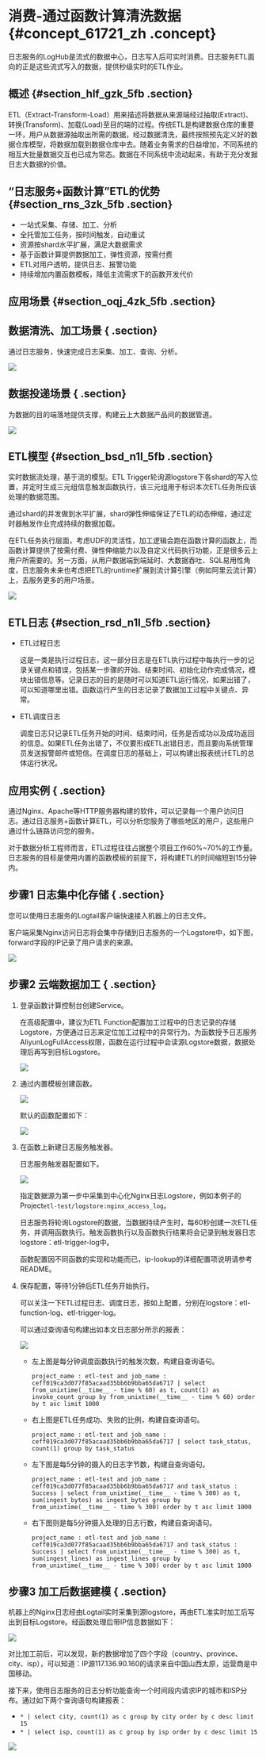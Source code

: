 # 消费-通过函数计算清洗数据 {#concept_61721_zh .concept}

日志服务的LogHub是流式的数据中心，日志写入后可实时消费。日志服务ETL面向的正是这些流式写入的数据，提供秒级实时的ETL作业。

## 概述 {#section_hlf_gzk_5fb .section}

ETL（Extract-Transform-Load）用来描述将数据从来源端经过抽取\(Extract\)、转换\(Transform\)、加载\(Load\)至目的端的过程。传统ETL是构建数据仓库的重要一环，用户从数据源抽取出所需的数据，经过数据清洗，最终按照预先定义好的数据仓库模型，将数据加载到数据仓库中去。随着业务需求的日益增加，不同系统的相互大批量数据交互也已成为常态。数据在不同系统中流动起来，有助于充分发掘日志大数据的价值。

## “日志服务+函数计算”ETL的优势 {#section_rns_3zk_5fb .section}

-   一站式采集、存储、加工、分析
-   全托管加工任务，按时间触发，自动重试
-   资源按shard水平扩展，满足大数据需求
-   基于函数计算提供数据加工，弹性资源，按需付费
-   ETL对用户透明，提供日志、报警功能
-   持续增加内置函数模板，降低主流需求下的函数开发代价

## 应用场景 {#section_oqj_4zk_5fb .section}

## 数据清洗、加工场景 { .section}

通过日志服务，快速完成日志采集、加工、查询、分析。

![](http://static-aliyun-doc.oss-cn-hangzhou.aliyuncs.com/assets/img/13202/154443484732403_zh-CN.png)

## 数据投递场景 { .section}

为数据的目的端落地提供支撑，构建云上大数据产品间的数据管道。

![](http://static-aliyun-doc.oss-cn-hangzhou.aliyuncs.com/assets/img/13202/154443484732404_zh-CN.png)

## ETL模型 {#section_bsd_n1l_5fb .section}

实时数据流处理，基于流的模型。ETL Trigger轮询源logstore下各shard的写入位置，并定时生成三元组信息触发函数执行，该三元组用于标识本次ETL任务所应该处理的数据范围。

通过shard的并发做到水平扩展，shard弹性伸缩保证了ETL的动态伸缩，通过定时器触发作业完成持续的数据加载。

在ETL任务执行层面，考虑UDF的灵活性，加工逻辑会跑在函数计算的函数上，而函数计算提供了按需付费、弹性伸缩能力以及自定义代码执行功能，正是很多云上用户所需要的。另一方面，从用户数据端到端延时、大数据吞吐、SQL易用性角度，日志服务未来也考虑把ETL的runtime扩展到流计算引擎（例如阿里云流计算）上，去服务更多的用户场景。

![](http://static-aliyun-doc.oss-cn-hangzhou.aliyuncs.com/assets/img/13202/154443484732405_zh-CN.png)

## ETL日志 {#section_rsd_n1l_5fb .section}

-   ETL过程日志

    这是一类是执行过程日志，这一部分日志是在ETL执行过程中每执行一步的记录关键点和错误，包括某一步骤的开始、结束时间、初始化动作完成情况，模块出错信息等。记录日志的目的是随时可以知道ETL运行情况，如果出错了，可以知道哪里出错。函数运行产生的日志记录了数据加工过程中关键点、异常。

-   ETL调度日志

    调度日志只记录ETL任务开始的时间、结束时间，任务是否成功以及成功返回的信息。如果ETL任务出错了，不仅要形成ETL出错日志，而且要向系统管理员发送报警邮件或短信。在调度日志的基础上，可以构建出报表统计ETL的总体运行状况。


## 应用实例 { .section}

通过Nginx、Apache等HTTP服务器构建的软件，可以记录每一个用户访问日志。通过日志服务+函数计算ETL，可以分析您服务了哪些地区的用户，这些用户通过什么链路访问您的服务。

对于数据分析工程师而言，ETL过程往往占据整个项目工作60%~70%的工作量。日志服务的目标是使用内置的函数模板的前提下，将构建ETL的时间缩短到15分钟内。

## 步骤1 日志集中化存储 { .section}

您可以使用日志服务的Logtail客户端快速接入机器上的日志文件。

客户端采集Nginx访问日志将会集中存储到日志服务的一个Logstore中，如下图，forward字段的IP记录了用户请求的来源。

![](http://static-aliyun-doc.oss-cn-hangzhou.aliyuncs.com/assets/img/13202/154443484732406_zh-CN.png)

## 步骤2 云端数据加工 { .section}

1.  登录函数计算控制台创建Service。

    在高级配置中，建议为ETL Function配置加工过程中的日志记录的存储Logstore，方便通过日志来定位加工过程中的异常行为。为函数授予日志服务AliyunLogFullAccess权限，函数在运行过程中会读源Logstore数据，数据处理后再写到目标Logstore。

    ![](http://static-aliyun-doc.oss-cn-hangzhou.aliyuncs.com/assets/img/13202/154443484732407_zh-CN.png)

2.  通过内置模板创建函数。

    ![](http://static-aliyun-doc.oss-cn-hangzhou.aliyuncs.com/assets/img/13202/154443484832408_zh-CN.png)

    默认的函数配置如下：

    ![](http://static-aliyun-doc.oss-cn-hangzhou.aliyuncs.com/assets/img/13202/154443484832409_zh-CN.png)

3.  在函数上新建日志服务触发器。

    日志服务触发器配置如下。

    ![](http://static-aliyun-doc.oss-cn-hangzhou.aliyuncs.com/assets/img/13202/154443484832410_zh-CN.png)

    指定数据源为第一步中采集到中心化Nginx日志Logstore，例如本例子的Project`etl-test/logstore:nginx_access_log`。

    日志服务将轮询Logstore的数据，当数据持续产生时，每60秒创建一次ETL任务，并调用函数执行。触发函数执行以及函数执行结果将会记录到触发器日志logstore：etl-trigger-log中。

    函数配置因不同函数的实现和功能而已，ip-lookup的详细配置项说明请参考README。

4.  保存配置，等待1分钟后ETL任务开始执行。

    可以关注一下ETL过程日志、调度日志，按如上配置，分别在logstore：etl-function-log、etl-trigger-log。

    可以通过查询语句构建出如本文日志部分所示的报表：

    ![](http://static-aliyun-doc.oss-cn-hangzhou.aliyuncs.com/assets/img/13202/154443484832411_zh-CN.png)

    -   左上图是每分钟调度函数执行的触发次数，构建自查询语句。

        ```
        project_name : etl-test and job_name : ceff019ca3d077f85acaad35bb6b9bba65da6717 | select from_unixtime(__time__ - time % 60) as t, count(1) as invoke_count group by from_unixtime(__time__ - time % 60) order by t asc limit 1000
        
        ```

    -   右上图是ETL任务成功、失败的比例，构建自查询语句。

        ```
        project_name : etl-test and job_name : ceff019ca3d077f85acaad35bb6b9bba65da6717 | select task_status, count(1) group by task_status
        
        ```

    -   左下图是每5分钟的摄入的日志字节数，构建自查询语句。

        ```
        project_name : etl-test and job_name : ceff019ca3d077f85acaad35bb6b9bba65da6717 and task_status : Success | select from_unixtime(__time__ - time % 300) as t, sum(ingest_bytes) as ingest_bytes group by from_unixtime(__time__ - time % 300) order by t asc limit 1000
        
        ```

    -   右下图则是每5分钟摄入处理的日志行数，构建自查询语句。

        ```
        project_name : etl-test and job_name : ceff019ca3d077f85acaad35bb6b9bba65da6717 and task_status : Success | select from_unixtime(__time__ - time % 300) as t, sum(ingest_lines) as ingest_lines group by from_unixtime(__time__ - time % 300) order by t asc limit 1000
        
        ```


## 步骤3 加工后数据建模 { .section}

机器上的Nginx日志经由Logtail实时采集到源logstore，再由ETL准实时加工后写出到目标Logstore。经函数处理后带IP信息数据如下：

![](http://static-aliyun-doc.oss-cn-hangzhou.aliyuncs.com/assets/img/13202/154443484832412_zh-CN.png)

对比加工前后，可以发现，新的数据增加了四个字段（country、province、city、isp），可以知道：IP源117.136.90.160的请求来自中国山西太原，运营商是中国移动。

接下来，使用日志服务的日志分析功能查询一个时间段内请求IP的城市和ISP分布。通过如下两个查询语句构建报表：

-    `* | select city, count(1) as c group by city order by c desc limit 15` 
-    `* | select isp, count(1) as c group by isp order by c desc limit 15` 

![](http://static-aliyun-doc.oss-cn-hangzhou.aliyuncs.com/assets/img/13202/154443484832413_zh-CN.png)

